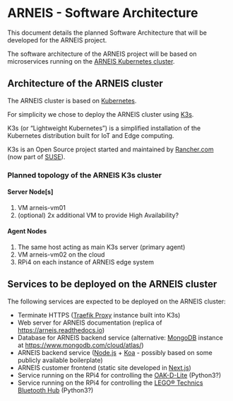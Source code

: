 # ARNEIS - Software Architecture

This document details the planned Software Architecture that will be developed for the ARNEIS project.

The software architecture of the ARNEIS project will be based on microservices running on the [ARNEIS Kubernetes cluster](https://arneis.readthedocs.io/en/latest/howto/howto-install-k3s-for-arneis.html).

<!-- TODO: Add reference documents -->

<!-- TODO: Add links to definitions and acronyms -->

## Architecture of the ARNEIS cluster

<!-- TODO: Add diagram -->

The ARNEIS cluster is based on [Kubernetes](https://kubernetes.io/).

For simplicity we chose to deploy the ARNEIS cluster using [K3s](https://k3s.io/).

K3s (or “Lightweight Kubernetes”) is a simplified installation of the Kubernetes distribution built for IoT and Edge computing.

K3s is an Open Source project started and maintained by [Rancher.com](https://rancher.com/) (now part of [SUSE](https://www.suse.com/)).

### Planned topology of the ARNEIS K3s cluster

#### Server Node[s]

1. VM arneis-vm01
2. (optional) 2x additional VM to provide High Availability?

#### Agent Nodes

1. The same host acting as main K3s server (primary agent)
2. VM arneis-vm02 on the cloud
3. RPi4 on each instance of ARNEIS edge system

## Services to be deployed on the ARNEIS cluster

The following services are expected to be deployed on the ARNEIS cluster:

* Terminate HTTPS ([Traefik Proxy](https://traefik.io/) instance built into K3s)
* Web server for ARNEIS documentation (replica of <https://arneis.readthedocs.io>)
* Database for ARNEIS backend service (alternative: [MongoDB](https://www.mongodb.com/) instance at <https://www.mongodb.com/cloud/atlas/>)
* ARNEIS backend service ([Node.js](https://nodejs.org/) + [Koa](https://koajs.com/) - possibly based on some publicly available boilerplate)
* ARNEIS customer frontend (static site developed in [Next.js](https://nextjs.org/))
* Service running on the RPi4 for controlling the [OAK-D-Lite](https://docs.luxonis.com/projects/hardware/en/latest/pages/DM9095.html) (Python3?)
* Service running on the RPi4 for controlling the [LEGO&reg; Technics Bluetooth Hub](https://www.bricklink.com/v2/catalog/catalogitem.page?P=bb0961c01&idColor=86#T=C&C=86) (Python3?)

<!-- EOF -->
